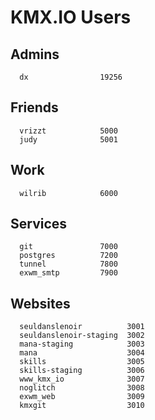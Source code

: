 # KMX.IO Users

## Admins
```
  dx                19256
```

## Friends
```
  vrizzt            5000
  judy              5001
```

## Work
```
  wilrib            6000
```

## Services
```
  git               7000
  postgres          7200
  tunnel            7800
  exwm_smtp         7900
```

## Websites
```
  seuldanslenoir          3001
  seuldanslenoir-staging  3002
  mana-staging            3003
  mana                    3004
  skills                  3005
  skills-staging          3006
  www_kmx_io              3007
  noglitch                3008
  exwm_web                3009
  kmxgit                  3010
```
